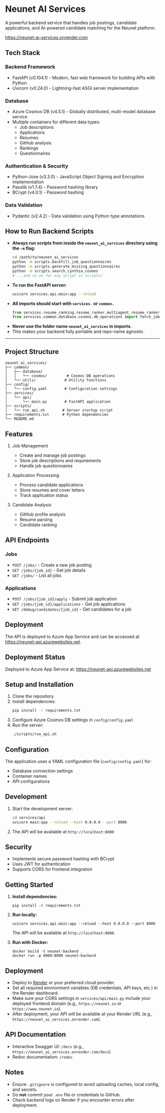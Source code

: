 # Neunet AI Services

A powerful backend service that handles job postings, candidate applications, and AI-powered candidate matching for the Neunet platform.

https://neunet-ai-services.onrender.com

## Tech Stack

### Backend Framework
- FastAPI (v0.104.1) - Modern, fast web framework for building APIs with Python
- Uvicorn (v0.24.0) - Lightning-fast ASGI server implementation

### Database
- Azure Cosmos DB (v4.5.1) - Globally distributed, multi-model database service
- Multiple containers for different data types:
  - Job descriptions
  - Applications
  - Resumes
  - GitHub analysis
  - Rankings
  - Questionnaires

### Authentication & Security
- Python-Jose (v3.3.0) - JavaScript Object Signing and Encryption implementation
- Passlib (v1.7.4) - Password hashing library
- BCrypt (v4.0.1) - Password hashing

### Data Validation
- Pydantic (v2.4.2) - Data validation using Python type annotations

## How to Run Backend Scripts

- **Always run scripts from inside the `neunet_ai_services` directory using the `-m` flag:**
  ```sh
  cd /path/to/neunet_ai_services
  python -m scripts.backfill_job_questionnaires
  python -m scripts.generate_missing_questionnaires
  python -m scripts.search_cynthia_cosmos
  # ...and so on for any script in scripts/
  ```
- **To run the FastAPI server:**
  ```sh
  uvicorn services.api.main:app --reload
  ```
- **All imports should start with `services.` or `common.`**
  ```python
  from services.resume_ranking.resume_ranker.multiagent_resume_ranker import initiate_chat
  from services.common.database.cosmos.db_operations import fetch_job_description
  ```
- **Never use the folder name `neunet_ai_services` in imports.**
- This makes your backend fully portable and repo-name agnostic.

---

## Project Structure

```
neunet_ai_services/
├── common/
│   ├── database/
│   │   └── cosmos/         # Cosmos DB operations
│   └── utils/             # Utility functions
├── config/
│   └── config.yaml        # Configuration settings
├── services/
│   └── api/
│       └── main.py        # FastAPI application
├── scripts/
│   └── run_api.sh        # Server startup script
├── requirements.txt      # Python dependencies
└── README.md
```

## Features

1. Job Management
   - Create and manage job postings
   - Store job descriptions and requirements
   - Handle job questionnaires

2. Application Processing
   - Process candidate applications
   - Store resumes and cover letters
   - Track application status

3. Candidate Analysis
   - GitHub profile analysis
   - Resume parsing
   - Candidate ranking

## API Endpoints

### Jobs
- `POST /jobs/` - Create a new job posting
- `GET /jobs/{job_id}` - Get job details
- `GET /jobs/` - List all jobs

### Applications
- `POST /jobs/{job_id}/apply` - Submit job application
- `GET /jobs/{job_id}/applications` - Get job applications
- `GET /debug/candidates/{job_id}` - Get candidates for a job

## Deployment

The API is deployed to Azure App Service and can be accessed at https://neunet-api.azurewebsites.net.

## Deployment Status

Deployed to Azure App Service at: https://neunet-api.azurewebsites.net

## Setup and Installation

1. Clone the repository
2. Install dependencies:
   ```bash
   pip install -r requirements.txt
   ```
3. Configure Azure Cosmos DB settings in `config/config.yaml`
4. Run the server:
   ```bash
   ./scripts/run_api.sh
   ```

## Configuration

The application uses a YAML configuration file (`config/config.yaml`) for:
- Database connection settings
- Container names
- API configurations

## Development

1. Start the development server:
   ```bash
   cd services/api
   uvicorn main:app --reload --host 0.0.0.0 --port 8000
   ```

2. The API will be available at `http://localhost:8000`

## Security

- Implements secure password hashing with BCrypt
- Uses JWT for authentication
- Supports CORS for frontend integration

## Getting Started

1. **Install dependencies:**
   ```
   pip install -r requirements.txt
   ```

2. **Run locally:**
   ```
   uvicorn services.api.main:app --reload --host 0.0.0.0 --port 8000
   ```
   The API will be available at `http://localhost:8000`.

3. **Run with Docker:**
   ```
   docker build -t neunet-backend .
   docker run -p 8000:8000 neunet-backend
   ```

## Deployment

- Deploy to [Render](https://render.com/) or your preferred cloud provider.
- Set all required environment variables (DB credentials, API keys, etc.) in the Render dashboard.
- Make sure your CORS settings in `services/api/main.py` include your deployed frontend domain (e.g., `https://neunet.io` or `https://www.neunet.io`).
- After deployment, your API will be available at your Render URL (e.g., `https://neunet_ai_services.onrender.com`).

## API Documentation

- Interactive Swagger UI: `/docs` (e.g., `https://neunet_ai_services.onrender.com/docs`)
- Redoc documentation: `/redoc`

## Notes

- Ensure `.gitignore` is configured to avoid uploading caches, local config, and secrets.
- Do **not** commit your `.env` file or credentials to GitHub.
- Check backend logs on Render if you encounter errors after deployment.
